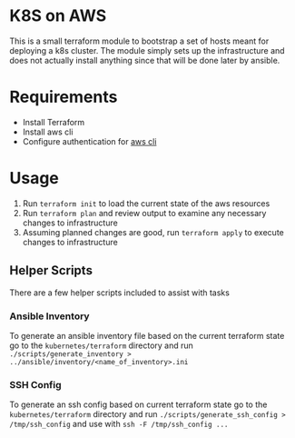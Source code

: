 # K8S on AWS

This is a small terraform module to bootstrap a set of hosts meant for deploying a k8s cluster.
The module simply sets up the infrastructure and does not actually install anything since that will be done later by ansible.

# Requirements

* Install Terraform
* Install aws cli
* Configure authentication for [aws cli](https://docs.aws.amazon.com/cli/latest/userguide/cli-chap-configure.html#cli-quick-configuration)

# Usage

1. Run `terraform init` to load the current state of the aws resources
2. Run `terraform plan` and review output to examine any necessary changes to infrastructure
3. Assuming planned changes are good, run `terraform apply` to execute changes to infrastructure

## Helper Scripts

There are a few helper scripts included to assist with tasks

### Ansible Inventory

To generate an ansible inventory file based on the current terraform state go to the `kubernetes/terraform` directory and run `./scripts/generate_inventory > ../ansible/inventory/<name_of_inventory>.ini`

### SSH Config

To generate an ssh config based on current terraform state go to the `kubernetes/terraform` directory and run `./scripts/generate_ssh_config > /tmp/ssh_config` and use with `ssh -F /tmp/ssh_config ...`
